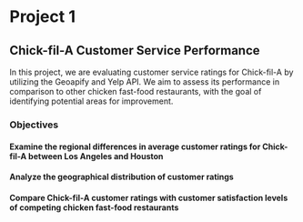 # Project 1
## Chick-fil-A Customer Service Performance

In this project, we are evaluating customer service ratings for Chick-fil-A by utilizing the Geoapify and Yelp API. We aim to assess its performance in comparison to other chicken fast-food restaurants, with the goal of identifying potential areas for improvement.


### Objectives
#### Examine the regional differences in average customer ratings for Chick-fil-A between Los Angeles and Houston
#### Analyze the geographical distribution of customer ratings
#### Compare Chick-fil-A customer ratings with customer satisfaction levels of competing chicken fast-food restaurants
